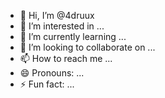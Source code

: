 - 👋 Hi, I’m @4druux
- 👀 I’m interested in ...
- 🌱 I’m currently learning ...
- 💞️ I’m looking to collaborate on ...
- 📫 How to reach me ...
- 😄 Pronouns: ...
- ⚡ Fun fact: ...

<!---
4druux/4druux is a ✨ special ✨ repository because its `README.md` (this file) appears on your GitHub profile.
You can click the Preview link to take a look at your changes.
--->
